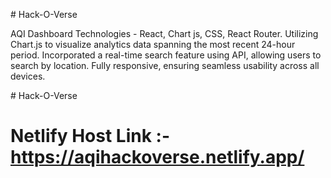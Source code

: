 #   H a c k - O - V e r s e 

AQI Dashboard
Technologies - React, Chart js, CSS, React Router.
Utilizing Chart.js to visualize analytics data spanning the most recent 24-hour period.
Incorporated a real-time search feature using API, allowing users to search by location.
Fully responsive, ensuring seamless usability across all devices.

#   H a c k - O - V e r s e 

# Netlify Host Link :- https://aqihackoverse.netlify.app/




 
 
